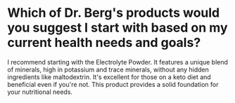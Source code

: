 # Which of Dr. Berg's products would you suggest I start with based on my current health needs and goals?

I recommend starting with the Electrolyte Powder. It features a unique blend of minerals, high in potassium and trace minerals, without any hidden ingredients like maltodextrin. It's excellent for those on a keto diet and beneficial even if you're not. This product provides a solid foundation for your nutritional needs.
